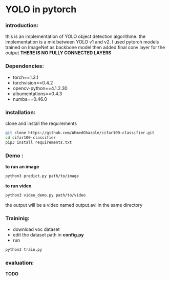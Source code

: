 # YOLO in pytorch

### introduction:
this is an implementation of YOLO object detection algorithme.
the implementation is a mix between YOLO v1 and v2.
I used pytorch models trained on ImageNet as backbone model then added final conv layer for the output  **THERE IS NO FULLY CONNECTED LAYERS**
### Dependencies:
* torch==1.3.1
* torchvision==0.4.2
* opencv-python==4.1.2.30
* albumentations==0.4.3
* numba==0.46.0
### installation:
clone and install the requirements
```bash
git clone https://github.com/AhmedGhazale/cifar100-classifier.git
cd cifar100-classifier
pip3 install requirements.txt
```
### Demo :
**to run an image**
```bash
python3 predict.py path/to/image
```
**to run video**
```bash
python3 video_demo.py path/to/video
```
the output will be a video named output.avi in the same directory

### Traininig:
* download voc dataset
* edit the dataset path in **config.py** 
* run 
```bash
python3 train.py
```
### evaluation:
**TODO**


